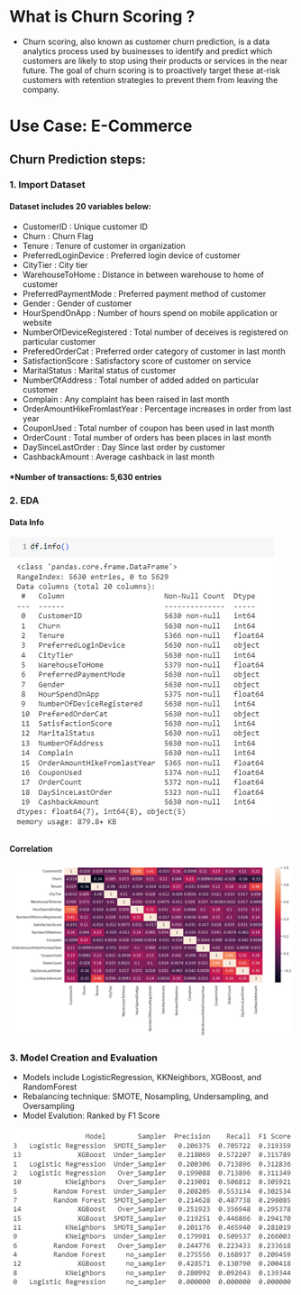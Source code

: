 # What is Churn Scoring ?
* Churn scoring, also known as customer churn prediction, is a data analytics process used by businesses to identify and predict which customers are likely to stop using their products or services in the near future. The goal of churn scoring is to proactively target these at-risk customers with retention strategies to prevent them from leaving the company.
# Use Case: E-Commerce
## Churn Prediction steps:
### 1. Import Dataset
#### Dataset includes 20 variables below:
* CustomerID            : Unique customer ID
* Churn	                : Churn Flag
* Tenure	              : Tenure of customer in organization
* PreferredLoginDevice	: Preferred login device of customer
* CityTier	            : City tier
* WarehouseToHome	      : Distance in between warehouse to home of customer
* PreferredPaymentMode	: Preferred payment method of customer
* Gender	              : Gender of customer
* HourSpendOnApp	      : Number of hours spend on mobile application or website
* NumberOfDeviceRegistered	: Total number of deceives is registered on particular customer
* PreferedOrderCat	    : Preferred order category of customer in last month
* SatisfactionScore	    : Satisfactory score of customer on service
* MaritalStatus	        : Marital status of customer
* NumberOfAddress	      : Total number of added added on particular customer
* Complain	            : Any complaint has been raised in last month
* OrderAmountHikeFromlastYear	: Percentage increases in order from last year
* CouponUsed	          : Total number of coupon has been used in last month
* OrderCount	          : Total number of orders has been places in last month
* DaySinceLastOrder	    : Day Since last order by customer
* CashbackAmount	      : Average cashback in last month
#### *Number of transactions: 5,630 entries
### 2. EDA
#### Data Info
![EDA1](https://github.com/ChampAnuwat/MADT-8101-Seminar-in-Customer-Analytics/blob/main/4.%20Churn%20Scoring/EDA_Info.png?raw=true)
#### Correlation
![EDA2](https://github.com/ChampAnuwat/MADT-8101-Seminar-in-Customer-Analytics/blob/main/4.%20Churn%20Scoring/EDA_Correlation.png?raw=true)
### 3. Model Creation and Evaluation
* Models include LogisticRegression, KKNeighbors, XGBoost, and RandomForest
* Rebalancing technique: SMOTE, Nosampling, Undersampling, and Oversampling
* Model Evalution: Ranked by F1 Score

![Rank](https://github.com/ChampAnuwat/MADT-8101-Seminar-in-Customer-Analytics/blob/main/4.%20Churn%20Scoring/Model_Ranking.png?raw=true)






